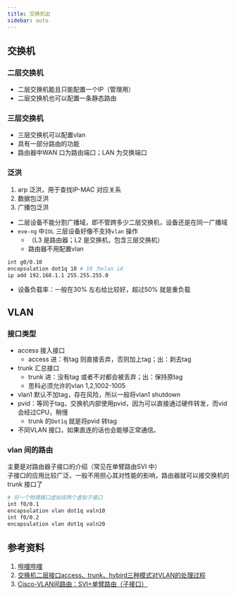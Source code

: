 ```yaml
---
title: 交换机出  
sidebar: auto  
---
```

 
## 交换机  
### 二层交换机  
- 二层交换机能且只能配置一个IP（管理用）  
- 二层交换机也可以配置一条静态路由  

### 三层交换机  
- 三层交换机可以配置vlan  
- 具有一部分路由的功能  
- 路由器中WAN 口为路由端口；LAN 为交换端口  

### 泛洪  
1. arp 泛洪，用于查找IP-MAC 对应关系  
2. 数据包泛洪  
3. 广播包泛洪

- 二层设备不能分割广播域，即不管跨多少二层交换机，设备还是在同一广播域  
- `eve-ng` 中`IOL` 三层设备好像不支持`vlan` 操作  
  - （L3 是路由器；L2 是交换机，包含三层交换机）  
  - 路由器不用配置vlan  
```bash
int g0/0.10
encapsulation dot1q 10 # 10 为vlan id
ip add 192.168.1.1 255.255.255.0
```
- 设备负载率：一般在30% 左右给比较好，超过50% 就是重负载  

## VLAN  
### 接口类型  
- access 接入接口  
  - access 进：有tag 则直接丢弃，否则加上tag；出：剥去tag  
- trunk 汇总接口  
  - trunk 进：没有tag 或者不对都会被丢弃；出：保持原tag  
  - 思科必须允许的vlan 1,2,1002-1005  
- vlan1 默认不加tag，存在风险，所以一般将vlan1 shutdown
- pvid：等同于tag，交换机内部使用pvid，因为可以直接通过硬件转发，而vid 会经过CPU，稍慢
  - trunk 的`Dot1q` 就是将pvid 转tag
- 不同VLAN 接口，如果直连的话也会能够正常通信。  

### vlan 间的路由  
主要是对路由器子接口的介绍（常见在单臂路由SVI 中）  
子接口的应用比较广泛，一般不用担心其对性能的影响，路由器就可以接交换机的trunk 接口了  
```bash
# 将一个物理接口虚拟成两个虚拟子接口
int f0/0.1
encapsulation vlan dot1q valn10
int f0/0.2
encapsulation vlan dot1q valn20
```



## 参考资料  
1. [哔哩哔哩](https://www.bilibili.com/video/BV1kE411N7JV)  
2. [交换机二层接口access、trunk、hybird三种模式对VLAN的处理过程](https://www.cnblogs.com/zhzblog/p/9583080.html)
3. [Cisco-VLAN间路由：SVI+单臂路由（子接口）](https://blog.csdn.net/ghwzjz/article/details/100659294)  
